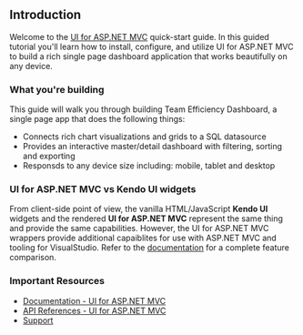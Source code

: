## Introduction

Welcome to the [UI for ASP.NET MVC](http://www.telerik.com/aspnet-mvc) quick-start guide. In this guided tutorial you'll learn how to install, configure, and utilize UI for ASP.NET MVC to build a rich single page dashboard application that works beautifully on any device.

### What you're building

This guide will walk you through building Team Efficiency Dashboard, a single page app that does the following things:

- Connects rich chart visualizations and grids to a SQL datasource
- Provides an interactive master/detail dashboard with filtering, sorting and exporting
- Responsds to any device size including: mobile, tablet and desktop

### UI for ASP.NET MVC vs Kendo UI widgets

From client-side point of view, the vanilla HTML/JavaScript **Kendo UI** widgets and the rendered **UI for ASP.NET MVC** represent the same thing and provide the same capabilities.
However, the UI for ASP.NET MVC wrappers provide additional capaiblites for use with ASP.NET MVC and tooling for VisualStudio. Refer to the [documentation](http://docs.telerik.com/kendo-ui/aspnet-mvc/kendo-ui-vs-mvc-wrappers) for a complete feature comparison.

### Important Resources

- [Documentation - UI for ASP.NET MVC](http://docs.telerik.com/kendo-ui/aspnet-mvc/introduction)
- [API References - UI for ASP.NET MVC](http://docs.telerik.com/KENDO-UI/api/aspnet-mvc/Kendo.Mvc/AggregateFunction)
- [Support](http://www.telerik.com/account/support-tickets/my-support-tickets.aspx)